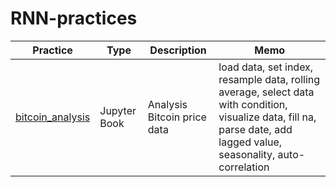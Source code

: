 # RNN-practices

| Practice                                                                                                                        | Type         | Description                 | Memo                                                                                                                                                                   |
| ------------------------------------------------------------------------------------------------------------------------------- | ------------ | --------------------------- | ---------------------------------------------------------------------------------------------------------------------------------------------------------------------- |
| [bitcoin_analysis](https://github.com/jinyongnan810/RNN-practices/tree/main/time-series-forecasting-101/bitcoin_analysis.ipynb) | Jupyter Book | Analysis Bitcoin price data | load data, set index, resample data, rolling average, select data with condition, visualize data, fill na, parse date, add lagged value, seasonality, auto-correlation |
